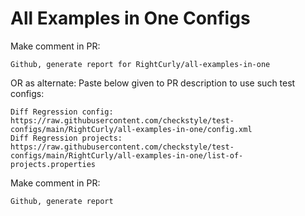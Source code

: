 # All Examples in One Configs
Make comment in PR:
```
Github, generate report for RightCurly/all-examples-in-one
```
OR as alternate:
Paste below given to PR description to use such test configs:
```
Diff Regression config: https://raw.githubusercontent.com/checkstyle/test-configs/main/RightCurly/all-examples-in-one/config.xml
Diff Regression projects: https://raw.githubusercontent.com/checkstyle/test-configs/main/RightCurly/all-examples-in-one/list-of-projects.properties
```
Make comment in PR:
```
Github, generate report
```
